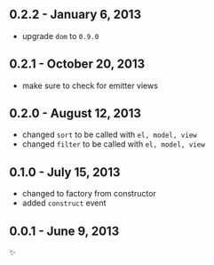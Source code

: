 0.2.2 - January 6, 2013
-----------------------
* upgrade `dom` to `0.9.0`

0.2.1 - October 20, 2013
------------------------
* make sure to check for emitter views

0.2.0 - August 12, 2013
-----------------------
* changed `sort` to be called with `el, model, view`
* changed `filter` to be called with `el, model, view`

0.1.0 - July 15, 2013
---------------------
* changed to factory from constructor
* added `construct` event

0.0.1 - June 9, 2013
--------------------
:sparkles: